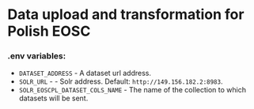 # Data upload and transformation for Polish EOSC

### .env variables:
- `DATASET_ADDRESS` - A dataset url address.
- `SOLR_URL` - - Solr address. Default: `http://149.156.182.2:8983`.
- `SOLR_EOSCPL_DATASET_COLS_NAME` -  The name of the collection to which datasets will be sent.
<br></br>